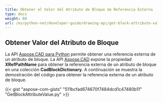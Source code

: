 ```yaml
---
title: Obtener el Valor del Atributo de Bloque de Referencia Externa
type: docs
weight: 60
url: /es/python-net/developer-guide/drawing-api/get-block-attribute-value-of-external-reference/
---
```


## **Obtener Valor del Atributo de Bloque**

La API [Aspose.CAD para Python](/cad/python/) permite obtener una referencia externa de un atributo de bloque. La API [Aspose.CAD](https://products.aspose.com/cad/python/) expone la propiedad **XRefPathName** para obtener la referencia externa de un atributo de bloque en una colección **CadBlockDictionary**. A continuación se muestra la demostración del código para obtener la referencia externa de un atributo de bloque.

{{< gist "aspose-com-gists" "511bcfad674670f7484dcd1c47480b11" "GetBlockAttributeValue.py" >}}
